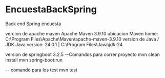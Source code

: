 # EncuestaBackSpring
Back end Spring encuesta

vercion de apache maven
Apache Maven 3.9.10 
ubicacion
Maven home: C:\Program Files\Apache\Maven\apache-maven-3.9.10
version de Java / JDK
Java version: 24.0.1 | C:\Program Files\Java\jdk-24

version de springboot 3.2.5
--Comandos para correr proyecto
mvn clean install
mvn spring-boot:run

-- comando para los test
mvn test

